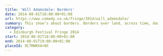```yaml
---
title: 'Will Adamsdale: Borders'
date: 2014-08-01T18:00:00+01:00
url: https://www.comedy.co.uk/fringe/2014/will_adamsdale/
summary: This show’s about borders. Borders over land, across time, down the side of the piece of paper I’m writing this on…
category:
  - Edinburgh Festival Fringe 2014
start: 2014-08-01T18:00:00+01:00
end: 2014-08-01T19:00:00+01:00
placeId: 9C7RWRX4+8X
---
```

